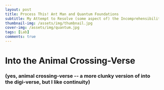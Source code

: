 ```yaml
---
layout: post
title: Process This! Ant Man and Quantum Foundations
subtitle: My Attempt to Resolve (some aspect of) the Incomprehensibility of Quantum Computing 
thumbnail-img: /assets/img/thumbnail.jpg
cover-img: /assets/img/quantum.jpg
tags: [Lab]
comments: true
---
```


# Into the Animal Crossing-Verse 
### (yes, animal crossing-verse -- a more clunky version of into the digi-verse, but I like continuity) 
